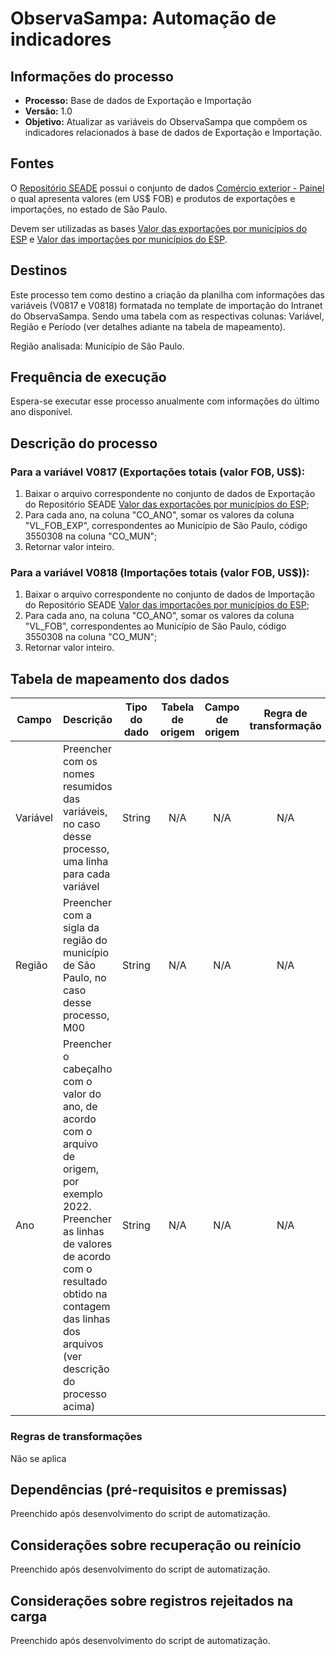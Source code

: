 # ObservaSampa: Automação de indicadores
## Informações do processo
* **Processo:** Base de dados de Exportação e Importação
* **Versão:** 1.0
* **Objetivo:** Atualizar as variáveis do ObservaSampa que compõem os indicadores relacionados à base de dados de Exportação e Importação.

## Fontes
O [Repositório SEADE](https://repositorio.seade.gov.br/) possui o conjunto de dados [Comércio exterior - Painel](https://repositorio.seade.gov.br/dataset/comercio-exterior) o qual apresenta valores (em US$ FOB) e produtos de exportações e importações, no estado de São Paulo.

Devem ser utilizadas as bases [Valor das exportações por municípios do ESP](https://repositorio.seade.gov.br/dataset/comercio-exterior/resource/5a75827c-7797-4229-9867-500432ded8d1) e [Valor das importações por municípios do ESP](https://repositorio.seade.gov.br/dataset/comercio-exterior/resource/d562a340-64cd-4835-a079-7001438acf63).


## Destinos

Este processo tem como destino a criação da planilha com informações das variáveis (V0817 e V0818) formatada no template de importação do Intranet do ObservaSampa. Sendo uma tabela com as respectivas colunas: Variável, Região e Período (ver detalhes adiante na tabela de mapeamento).

Região analisada: Município de São Paulo.

## Frequência de execução

Espera-se executar esse processo anualmente com informações do último ano disponível.

## Descrição do processo

### Para a variável V0817 (Exportações totais (valor FOB, US$):
1. Baixar o arquivo correspondente no conjunto de dados de Exportação do Repositório SEADE [Valor das exportações por municípios do ESP](https://repositorio.seade.gov.br/dataset/comercio-exterior/resource/5a75827c-7797-4229-9867-500432ded8d1);
1. Para cada ano, na coluna "CO_ANO", somar os valores da coluna "VL_FOB_EXP", correspondentes ao Município de São Paulo, código 3550308 na coluna "CO_MUN";
1. Retornar valor inteiro.

### Para a variável V0818 (Importações totais  (valor FOB, US$)): 
1. Baixar o arquivo correspondente no conjunto de dados de Importação do Repositório SEADE [Valor das importações por municípios do ESP](https://repositorio.seade.gov.br/dataset/comercio-exterior/resource/d562a340-64cd-4835-a079-7001438acf63);
1. Para cada ano, na coluna "CO_ANO", somar os valores da coluna "VL_FOB", correspondentes ao Município de São Paulo, código 3550308 na coluna "CO_MUN";
1. Retornar valor inteiro.


## Tabela de mapeamento dos dados

| Campo | Descrição | Tipo do dado | Tabela de origem | Campo de origem | Regra de transformação |
| ----- | --------- | ------------ | :--------------: | :-------------: | :--------------------: |
| Variável | Preencher com os nomes resumidos das variáveis, no caso desse processo, uma linha para cada variável | String | N/A | N/A | N/A |
| Região | Preencher com a sigla da região do município de São Paulo, no caso desse processo, M00  | String | N/A | N/A | N/A |
| Ano | Preencher o cabeçalho com o valor do ano, de acordo com o arquivo de origem, por exemplo 2022. Preencher as linhas de valores de acordo com o resultado obtido na contagem das linhas dos arquivos (ver descrição do processo acima) | String | N/A | N/A | N/A |

### Regras de transformações
Não se aplica

## Dependências (pré-requisitos e premissas)
Preenchido após desenvolvimento do script de automatização.

## Considerações sobre recuperação ou reinício
Preenchido após desenvolvimento do script de automatização.

## Considerações sobre registros rejeitados na carga
Preenchido após desenvolvimento do script de automatização.
